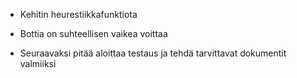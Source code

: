 - Kehitin heurestiikkafunktiota
- Bottia on suhteellisen vaikea voittaa

- Seuraavaksi pitää aloittaa testaus ja tehdä tarvittavat dokumentit valmiiksi
